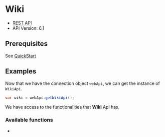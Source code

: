 # Wiki

- [REST API](https://docs.microsoft.com/en-us/rest/api/azure/devops/wiki/wikis?view=azure-devops-rest-6.1)
- API Version: 6.1

## Prerequisites

See [QuickStart](quickstart.md)

## Examples

Now that we have the connection object `webApi`, we can get the instance of `WikiApi`.

```java
var wiki = webApi.getWikiApi();
```

We have access to the functionalities that **Wiki** Api has.

### Available functions

- 
